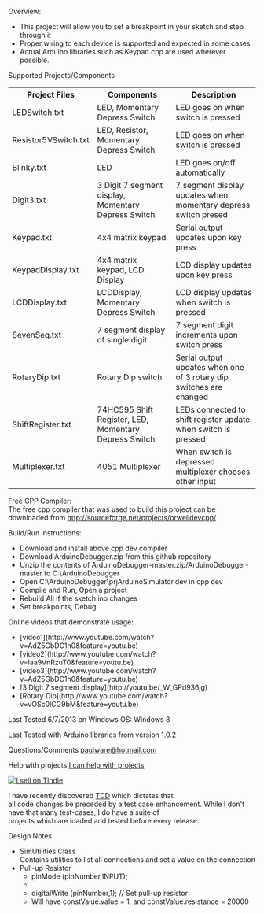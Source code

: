Overview:
  <ul>
  <li>This project will allow you to set a breakpoint in your sketch and step through it</li>
  <li>Proper wiring to each device is supported and expected in some cases</li>
  <li>Actual Arduino libraries such as Keypad.cpp are used wherever possible.</li>
  </ul>
  
Supported Projects/Components<br>
<TABLE>
<tr><th>Project Files</th><th>Components</th><th>Description</th></tr>
<tr><td>LEDSwitch.txt</td><td>LED, Momentary Depress Switch</td><td>LED goes on when switch is pressed</td></tr>
<tr><td>Resistor5VSwitch.txt</td><td>LED, Resistor, Momentary Depress Switch</td><td>LED goes on when switch is pressed</td></tr>
<tr><td>Blinky.txt</td><td>LED</td><td>LED goes on/off automatically</td></tr>
<tr><td>Digit3.txt</td><td>3 Digit 7 segment display, Momentary Depress Switch</td><td>7 segment display updates when momentary depress switch presed</td></tr>
<tr><td>Keypad.txt</td><td>4x4 matrix keypad</td><td>Serial output updates upon key press</td></tr>
<tr><td>KeypadDisplay.txt</td><td>4x4 matrix keypad, LCD Display</td><td>LCD display updates upon key press</td></tr>
<tr><td>LCDDisplay.txt</td><td>LCDDisplay, Momentary Depress Switch</td><td>LCD display updates when switch is pressed</td></tr>
<tr><td>SevenSeg.txt</td><td>7 segment display of single digit</td><td>7 segment digit increments upon switch press</td></tr>
<tr><td>RotaryDip.txt</td><td>Rotary Dip switch</td><td>Serial output updates when one of 3 rotary dip switches are changed</td></tr>
<tr><td>ShiftRegister.txt</td><td>74HC595 Shift Register, LED, Momentary Depress Switch</td><td>LEDs connected to shift register update when switch is pressed</td></tr>
<tr><td>Multiplexer.txt</td><td>4051 Multiplexer</td><td>When switch is depressed multiplexer chooses other input</td></tr>
</TABLE>

Free CPP Compiler:  
  The free cpp compiler that was used to build this project can be downloaded from
  http://sourceforge.net/projects/orwelldevcpp/ 

Build/Run instructions:
  <ul>
  <li>Download and install above cpp dev compiler</li>
  <li>Download ArduinoDebugger.zip from this github repository</li>
  <li>Unzip the contents of ArduinoDebugger-master.zip/ArduinoDebugger-master to C:\ArduinoDebugger</li>
  <li>Open C:\ArduinoDebugger\prjArduinoSimulator.dev in cpp dev</li>
  <li>Compile and Run, Open a project</li>
  <li>Rebuild All if the sketch.ino changes</li>
  <li>Set breakpoints, Debug</li>
  </ul> 
  
Online videos that demonstrate usage:
<ul>
  <li>[video1](http://www.youtube.com/watch?v=AdZ5GbDC1h0&feature=youtu.be)</li>
  <li>[video2](http://www.youtube.com/watch?v=laa9VnRzuT0&feature=youtu.be)</li>
  <li>[video3](http://www.youtube.com/watch?v=AdZ5GbDC1h0&feature=youtu.be)</li>  
  <li>[3 Digit 7 segment display](http://youtu.be/_W_GPd936jg)</li>
  <li>[Rotary Dip](http://www.youtube.com/watch?v=vOSc0lCG9bM&feature=youtu.be)</li>
</ul>  
  
Last Tested 6/7/2013 on Windows OS:
  Windows 8
  
Last Tested with Arduino libraries from version
  1.0.2   
  
Questions/Comments
  paulware@hotmail.com
  
Help with projects
  [I can help with projects](http://fiverr.com/paulware/help-with-your-arduino-project)

<a href="https://tindie.com/shops/Paulware/?ref=offsite_badges&utm_source=sellers_Paulware&utm_medium=badges&utm_campaign=badge_large"><img src="https://s3.amazonaws.com/tindie-static/badges/tindie-large.png" alt="I sell on Tindie"></a>

I have recently discovered <a href="http://en.wikipedia.org/wiki/Test-driven_development">TDD</a> which dictates that<br>
all code changes be preceded by a test case enhancement.  While I don't have that many test-cases, I do have a suite of <br>
projects which are loaded and tested before every release.

Design Notes
<ul>
<li>SimUtilities Class<br>
     Contains utilities to list all connections and set a value on the connection
</li>
<li>Pull-up Resistor
<ul>
  <li>pinMode (pinNumber,INPUT);<li>
  <li>digitalWrite (pinNumber,1); // Set pull-up resistor</li>
  <li>Will have constValue.value = 1, and constValue.resistance = 20000</li>
</ul>
</li>
</ul>
  
